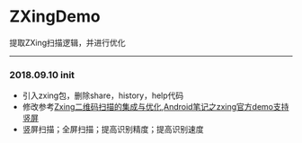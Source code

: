 # ZXingDemo
提取ZXing扫描逻辑，并进行优化

---

### 2018.09.10 init
* 引入zxing包，删除share，history，help代码
* 修改参考[Zxing二维码扫描的集成与优化](https://www.jianshu.com/p/9bd4e5d8a405),[Android笔记之zxing官方demo支持竖屏](https://blog.csdn.net/quwei3930921/article/details/51150437)
* 竖屏扫描；全屏扫描；提高识别精度；提高识别速度
